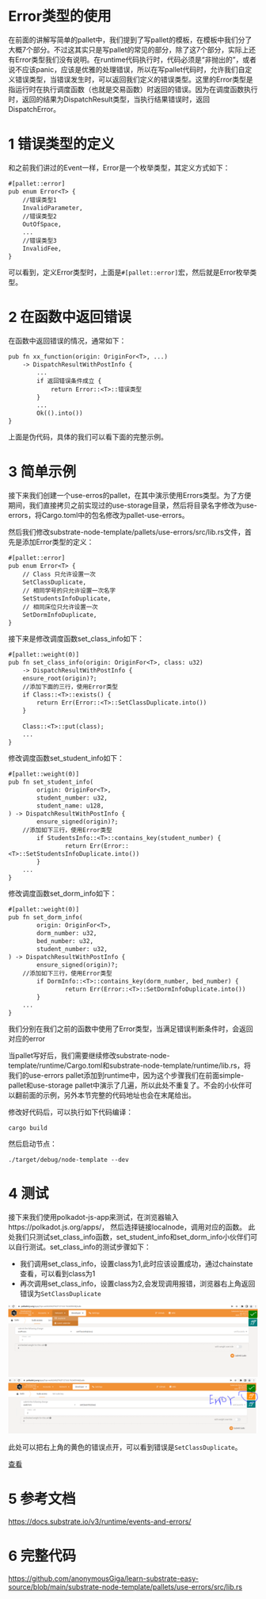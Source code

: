 # Error类型的使用

在前面的讲解写简单的pallet中，我们提到了写pallet的模板，在模板中我们分了大概7个部分。不过这其实只是写pallet的常见的部分，除了这7个部分，实际上还有Error类型我们没有说明。在runtime代码执行时，代码必须是“非抛出的”，或者说不应该panic，应该是优雅的处理错误，所以在写pallet代码时，允许我们自定义错误类型，当错误发生时，可以返回我们定义的错误类型。这里的Error类型是指运行时在执行调度函数（也就是交易函数）时返回的错误。因为在调度函数执行时，返回的结果为DispatchResult类型，当执行结果错误时，返回DispatchError。

# 1 错误类型的定义
和之前我们讲过的Event一样，Error是一个枚举类型，其定义方式如下：
```
#[pallet::error]
pub enum Error<T> {
    //错误类型1
    InvalidParameter,
    //错误类型2
    OutOfSpace,
    ...
    //错误类型3
    InvalidFee,
}
```
可以看到，定义Error类型时，上面是```#[pallet::error]```宏，然后就是Error枚举类型。

# 2 在函数中返回错误
在函数中返回错误的情况，通常如下：
```
pub fn xx_function(origin: OriginFor<T>, ...) 
    -> DispatchResultWithPostInfo {
		...
		if 返回错误条件成立 {
			return Error::<T>::错误类型
		}
		...
		Ok(().into())
}

```
上面是伪代码，具体的我们可以看下面的完整示例。

# 3 简单示例
接下来我们创建一个use-erros的pallet，在其中演示使用Errors类型。为了方便期间，我们直接拷贝之前实现过的use-storage目录，然后将目录名字修改为use-errors，将Cargo.toml中的包名修改为pallet-use-errors。

然后我们修改substrate-node-template/pallets/use-errors/src/lib.rs文件，首先是添加Error类型的定义：
```
#[pallet::error] 
pub enum Error<T> {
    // Class 只允许设置一次
    SetClassDuplicate,
    // 相同学号的只允许设置一次名字
    SetStudentsInfoDuplicate,
    // 相同床位只允许设置一次
    SetDormInfoDuplicate,
}
```
接下来是修改调度函数set_class_info如下：
```
#[pallet::weight(0)]
pub fn set_class_info(origin: OriginFor<T>, class: u32) 
	-> DispatchResultWithPostInfo {
    ensure_root(origin)?;
    //添加下面的三行，使用Error类型
    if Class::<T>::exists() {
        return Err(Error::<T>::SetClassDuplicate.into())
    }

    Class::<T>::put(class);
    ...			
}
```
修改调度函数set_student_info如下：
```
#[pallet::weight(0)]
pub fn set_student_info(
        origin: OriginFor<T>,
        student_number: u32,
        student_name: u128,
) -> DispatchResultWithPostInfo {
        ensure_signed(origin)?;
	//添加如下三行，使用Error类型
        if StudentsInfo::<T>::contains_key(student_number) {
                return Err(Error::<T>::SetStudentsInfoDuplicate.into())
        }
	...
}

```
修改调度函数set_dorm_info如下：
```
#[pallet::weight(0)]
pub fn set_dorm_info(
        origin: OriginFor<T>,
        dorm_number: u32,
        bed_number: u32,
        student_number: u32,
) -> DispatchResultWithPostInfo {
        ensure_signed(origin)?;
	//添加如下三行，使用Error类型
        if DormInfo::<T>::contains_key(dorm_number, bed_number) {
                return Err(Error::<T>::SetDormInfoDuplicate.into())
        }
	...
}

```
我们分别在我们之前的函数中使用了Error类型，当满足错误判断条件时，会返回对应的error

当pallet写好后，我们需要继续修改substrate-node-template/runtime/Cargo.toml和substrate-node-template/runtime/lib.rs，将我们的use-errors pallet添加到runtime中，因为这个步骤我们在前面simple-pallet和use-storage pallet中演示了几遍，所以此处不重复了。不会的小伙伴可以翻前面的示例，另外本节完整的代码地址也会在末尾给出。

修改好代码后，可以执行如下代码编译：
```
cargo build
```

然后启动节点：
```
./target/debug/node-template --dev
```

# 4 测试
接下来我们使用polkadot-js-app来测试，在浏览器输入https://polkadot.js.org/apps/， 然后选择链接localnode，调用对应的函数。
此处我们只测试set_class_info函数，set_student_info和set_dorm_info小伙伴们可以自行测试。set_class_info的测试步骤如下：
* 我们调用set_class_info，设置class为1,此时应该设置成功，通过chainstate查看，可以看到class为1
* 再次调用set_class_info，设置class为2,会发现调用报错，浏览器右上角返回错误为```SetClassDuplicate```

![第一次设置](./assets/第一次设置.PNG)
![第二次设置](./assets/第二次设置错误.PNG)

此处可以把右上角的黄色的错误点开，可以看到错误是```SetClassDuplicate```。

[查看](./assets/查询class.PNG)


# 5 参考文档

https://docs.substrate.io/v3/runtime/events-and-errors/

# 6 完整代码

https://github.com/anonymousGiga/learn-substrate-easy-source/blob/main/substrate-node-template/pallets/use-errors/src/lib.rs
